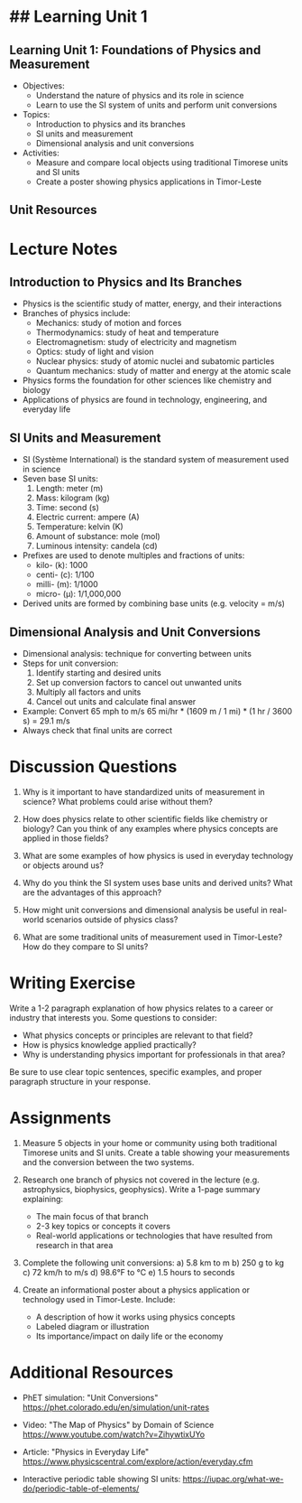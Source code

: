 # ## Learning Unit 1

## Learning Unit 1: Foundations of Physics and Measurement
- Objectives:
  * Understand the nature of physics and its role in science
  * Learn to use the SI system of units and perform unit conversions
- Topics:
  * Introduction to physics and its branches
  * SI units and measurement
  * Dimensional analysis and unit conversions
- Activities:
  * Measure and compare local objects using traditional Timorese units and SI units
  * Create a poster showing physics applications in Timor-Leste

## Unit Resources

# Lecture Notes

## Introduction to Physics and Its Branches

- Physics is the scientific study of matter, energy, and their interactions
- Branches of physics include:
  - Mechanics: study of motion and forces
  - Thermodynamics: study of heat and temperature  
  - Electromagnetism: study of electricity and magnetism
  - Optics: study of light and vision
  - Nuclear physics: study of atomic nuclei and subatomic particles
  - Quantum mechanics: study of matter and energy at the atomic scale
- Physics forms the foundation for other sciences like chemistry and biology
- Applications of physics are found in technology, engineering, and everyday life

## SI Units and Measurement 

- SI (Système International) is the standard system of measurement used in science
- Seven base SI units:
  1. Length: meter (m)
  2. Mass: kilogram (kg)  
  3. Time: second (s)
  4. Electric current: ampere (A)
  5. Temperature: kelvin (K)
  6. Amount of substance: mole (mol)
  7. Luminous intensity: candela (cd)
- Prefixes are used to denote multiples and fractions of units:
  - kilo- (k): 1000
  - centi- (c): 1/100  
  - milli- (m): 1/1000
  - micro- (μ): 1/1,000,000
- Derived units are formed by combining base units (e.g. velocity = m/s)

## Dimensional Analysis and Unit Conversions

- Dimensional analysis: technique for converting between units
- Steps for unit conversion:
  1. Identify starting and desired units
  2. Set up conversion factors to cancel out unwanted units
  3. Multiply all factors and units
  4. Cancel out units and calculate final answer
- Example: Convert 65 mph to m/s
  65 mi/hr * (1609 m / 1 mi) * (1 hr / 3600 s) = 29.1 m/s
- Always check that final units are correct

# Discussion Questions

1. Why is it important to have standardized units of measurement in science? What problems could arise without them?

2. How does physics relate to other scientific fields like chemistry or biology? Can you think of any examples where physics concepts are applied in those fields?

3. What are some examples of how physics is used in everyday technology or objects around us? 

4. Why do you think the SI system uses base units and derived units? What are the advantages of this approach?

5. How might unit conversions and dimensional analysis be useful in real-world scenarios outside of physics class?

6. What are some traditional units of measurement used in Timor-Leste? How do they compare to SI units?

# Writing Exercise 

Write a 1-2 paragraph explanation of how physics relates to a career or industry that interests you. Some questions to consider:
- What physics concepts or principles are relevant to that field? 
- How is physics knowledge applied practically?
- Why is understanding physics important for professionals in that area?

Be sure to use clear topic sentences, specific examples, and proper paragraph structure in your response.

# Assignments

1. Measure 5 objects in your home or community using both traditional Timorese units and SI units. Create a table showing your measurements and the conversion between the two systems.

2. Research one branch of physics not covered in the lecture (e.g. astrophysics, biophysics, geophysics). Write a 1-page summary explaining:
   - The main focus of that branch
   - 2-3 key topics or concepts it covers
   - Real-world applications or technologies that have resulted from research in that area

3. Complete the following unit conversions:
   a) 5.8 km to m
   b) 250 g to kg  
   c) 72 km/h to m/s
   d) 98.6°F to °C
   e) 1.5 hours to seconds

4. Create an informational poster about a physics application or technology used in Timor-Leste. Include:
   - A description of how it works using physics concepts
   - Labeled diagram or illustration
   - Its importance/impact on daily life or the economy

# Additional Resources

- PhET simulation: "Unit Conversions" 
  https://phet.colorado.edu/en/simulation/unit-rates

- Video: "The Map of Physics" by Domain of Science
  https://www.youtube.com/watch?v=ZihywtixUYo

- Article: "Physics in Everyday Life" 
  https://www.physicscentral.com/explore/action/everyday.cfm

- Interactive periodic table showing SI units:
  https://iupac.org/what-we-do/periodic-table-of-elements/